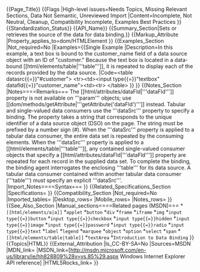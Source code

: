 {{Page_Title}}
{{Flags
|High-level issues=Needs Topics, Missing Relevant Sections, Data Not Semantic, Unreviewed Import
|Content=Incomplete, Not Neutral, Cleanup, Compatibility Incomplete, Examples Best Practices
}}
{{Standardization_Status}}
{{API_Name}}
{{Summary_Section|Sets or retrieves the source of the data for data binding.}}
{{Markup_Attribute
|Property_applies_to=dom/HTMLElement
}}
{{Examples_Section
|Not_required=No
|Examples={{Single Example
|Description=In this example, a text box is bound to the customer_name field of a data source object with an ID of "customer." Because the text box is located in a data-bound [[html/elements/table|'''table''']], it is repeated to display each of the records provided by the data source.
|Code=&lt;table datasrc{{=}}"#customer"&gt; 
   &lt;tr&gt;&lt;td&gt;&lt;input type{{=}}"textbox" datafld{{=}}"customer_name"&gt;&lt;td&gt;&lt;tr&gt;
&lt;/table&gt;
}}
}}
{{Notes_Section
|Notes====Remarks===
The [[html/attributes/dataFld|'''dataFld''']] property is not available on '''param''' objects; use [[dom/methods/getAttribute|'''getAttribute('dataFld')''']] instead.
Tabular and single-valued data consumers use the '''dataSrc''' property to specify a binding. The property takes a string that corresponds to the unique identifier of a data source object (DSO) on the page. The string must be prefixed by a number sign (#).
When the '''dataSrc''' property is applied to a tabular data consumer, the entire data set is repeated by the consuming elements.
When the '''dataSrc''' property is applied to a [[html/elements/table|'''table''']], any contained single-valued consumer objects that specify a [[html/attributes/dataFld|'''dataFld''']] property are repeated for each record in the supplied data set. To complete the binding, the binding agent interrogates the enclosing '''table''' for its data source. A tabular data consumer contained within another tabular data consumer ('''table''') must specify an explicit '''dataSrc'''.
|Import_Notes====Syntax===
}}
{{Related_Specifications_Section
|Specifications=
}}
{{Compatibility_Section
|Not_required=No
|Imported_tables=
|Desktop_rows=
|Mobile_rows=
|Notes_rows=
}}
{{See_Also_Section
|Manual_sections====Related pages (MSDN)===
*<code>[[html/elements/a|a]]</code>
*<code>applet</code>
*<code>button</code>
*<code>div</code>
*<code>frame</code>
*<code>iframe</code>
*<code>img</code>
*<code>input type{{=}}button</code>
*<code>input type{{=}}checkbox</code>
*<code>input type{{=}}hidden</code>
*<code>input type{{=}}image</code>
*<code>input type{{=}}password</code>
*<code>input type{{=}}radio</code>
*<code>input type{{=}}text</code>
*<code>label</code>
*<code>legend</code>
*<code>marquee</code>
*<code>object</code>
*<code>option</code>
*<code>select</code>
*<code>span</code>
*<code>[[html/elements/table|table]]</code>
*<code>textArea</code>
*<code>Introduction to Data Binding</code>
}}
{{Topics|HTML}}
{{External_Attribution
|Is_CC-BY-SA=No
|Sources=MSDN
|MDN_link=
|MSDN_link=[http://msdn.microsoft.com/en-us/library/ie/hh828809%28v=vs.85%29.aspx Windows Internet Explorer API reference]
|HTML5Rocks_link=
}}